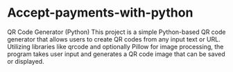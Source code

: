 # Accept-payments-with-python
QR Code Generator (Python) This project is a simple Python-based QR code generator that allows users to create QR codes from any input text or URL. Utilizing libraries like qrcode and optionally Pillow for image processing, the program takes user input and generates a QR code image that can be saved or displayed. 
